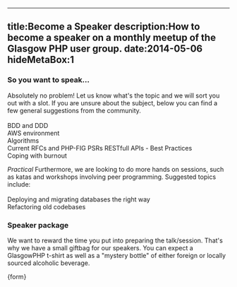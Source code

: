 ----
title:Become a Speaker
description:How to become a speaker on a monthly meetup of the Glasgow PHP 
user group.
date:2014-05-06
hideMetaBox:1
----

### So you want to speak...

Absolutely no problem! Let us know what's the topic and we will sort you out 
with a slot. If you are unsure about the subject, below you can find a few 
general suggestions from the community.  
<br/>
BDD and DDD  
AWS environment  
Algorithms  
Current RFCs and PHP-FIG PSRs
RESTfull APIs - Best Practices  
Coping with burnout  

*Practical*
Furthermore, we are looking to do more hands on sessions, such as 
katas and workshops involving peer programming. Suggested topics include:  
<br/>
Deploying and migrating databases the right way  
Refactoring old codebases  

### Speaker package

We want to reward the time you put into preparing the talk/session. That's why
we have a small giftbag for our speakers. You can expect a GlasgowPHP t-shirt
as well as a "mystery bottle" of either foreign or locally sourced alcoholic 
beverage.

{form}
